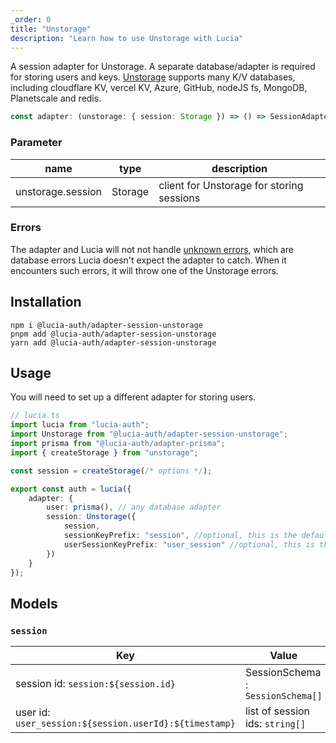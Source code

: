 ```yaml
---
_order: 0
title: "Unstorage"
description: "Learn how to use Unstorage with Lucia"
---
```


A session adapter for Unstorage. A separate database/adapter is required for storing users and keys.
[Unstorage](https://unstorage.unjs.io/) supports many K/V databases, including cloudflare KV, vercel KV, Azure, GitHub, nodeJS fs, MongoDB, Planetscale and redis.

```ts
const adapter: (unstorage: { session: Storage }) => () => SessionAdapter;
```

### Parameter

| name              | type    | description                               |
| ----------------- | ------- | ----------------------------------------- |
| unstorage.session | Storage | client for Unstorage for storing sessions |

### Errors

The adapter and Lucia will not not handle [unknown errors](/basics/error-handling#known-errors), which are database errors Lucia doesn't expect the adapter to catch. When it encounters such errors, it will throw one of the Unstorage errors.

## Installation

```
npm i @lucia-auth/adapter-session-unstorage
pnpm add @lucia-auth/adapter-session-unstorage
yarn add @lucia-auth/adapter-session-unstorage
```

## Usage

You will need to set up a different adapter for storing users.

```ts
// lucia.ts
import lucia from "lucia-auth";
import Unstorage from "@lucia-auth/adapter-session-unstorage";
import prisma from "@lucia-auth/adapter-prisma";
import { createStorage } from "unstorage";

const session = createStorage(/* options */);

export const auth = lucia({
	adapter: {
		user: prisma(), // any database adapter
		session: Unstorage({
			session,
			sessionKeyPrefix: "session", //optional, this is the default value
			userSessionKeyPrefix: "user_session" //optional, this is the default value
		})
	}
});
```

## Models

### `session`

| Key                                                    | Value                             |
| ------------------------------------------------------ | --------------------------------- |
| session id: `session:${session.id}`                    | SessionSchema : `SessionSchema[]` |
| user id: `user_session:${session.userId}:${timestamp}` | list of session ids: `string[]`   |
